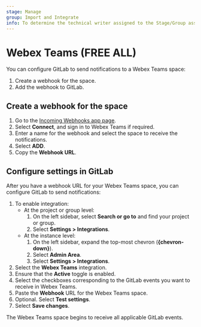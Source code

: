 ```yaml
---
stage: Manage
group: Import and Integrate
info: To determine the technical writer assigned to the Stage/Group associated with this page, see https://about.gitlab.com/handbook/product/ux/technical-writing/#assignments
---
```


# Webex Teams **(FREE ALL)**

You can configure GitLab to send notifications to a Webex Teams space:

1. Create a webhook for the space.
1. Add the webhook to GitLab.

## Create a webhook for the space

1. Go to the [Incoming Webhooks app page](https://apphub.webex.com/applications/incoming-webhooks-cisco-systems-38054-23307-75252).
1. Select **Connect**, and sign in to Webex Teams if required.
1. Enter a name for the webhook and select the space to receive the notifications.
1. Select **ADD**.
1. Copy the **Webhook URL**.

## Configure settings in GitLab

After you have a webhook URL for your Webex Teams space, you can configure GitLab to send
notifications:

1. To enable integration:
   - At the project or group level:
     1. On the left sidebar, select **Search or go to** and find your project or group.
     1. Select **Settings > Integrations**.
   - At the instance level:
     1. On the left sidebar, expand the top-most chevron (**{chevron-down}**).
     1. Select **Admin Area**.
     1. Select **Settings > Integrations**.
1. Select the **Webex Teams** integration.
1. Ensure that the **Active** toggle is enabled.
1. Select the checkboxes corresponding to the GitLab events you want to receive in Webex Teams.
1. Paste the **Webhook** URL for the Webex Teams space.
1. Optional. Select **Test settings**.
1. Select **Save changes**.

The Webex Teams space begins to receive all applicable GitLab events.
